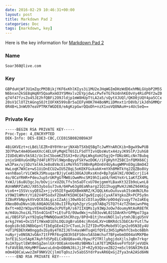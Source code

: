 ```yaml
---
date: 2016-02-29 10:46:31+00:00
layout: post
title: Markdown Pad 2
categories: Doc
tags: [markdown, key]
---
```


Here is the key information for [Markdown Pad 2](http://markdownpad.com/)

### Name
`Soar360@live.com`

### Key
`GBPduHjWfJU1mZqcPM3BikjYKF6xKhlKIys3i1MU2eJHqWGImDHzWdD6xhMNLGVpbP2M5SN6bnxn2kSE8qHqNY5QaaRxmO3YSMHxlv2EYpjdwLcPwfeTG7kUdnhKE0vVy4RidP6Y2wZ0q74f47fzsZo45JE2hfQBFi2O9Jldjp1mW8HUpTtLA2a5/sQytXJUQl/QKO0jUQY4pa5CCx20sV1ClOTZtAGngSOJtIOFXK599sBr5aIEFyH0K7H4BoNMiiDMnxt1rD8Vb/ikJdhGMMQr0R4B+L3nWU97eaVPTRKfWGDE8/eAgKzpGwrQQoDh+nzX1xoVQ8NAuH+s4UcSeQ==`

### Private Key

    -----BEGIN RSA PRIVATE KEY-----
    Proc-Type: 4,ENCRYPTED
    DEK-Info: DES-EDE3-CBC,CCE015B0820B9A3F
    
    4BiGKVEzt+cLBdilEZR+8Y0YHrarjNX4bT5XbQ5BgTcJwMYnARCKib+BgwX9wPUB
    3D7PUwt4m4OGemXXcC4ELUFyMqHIT6SILFSdTTIvnQbsWutx44zyJK9SlP/2uhG8
    JIUDdLWVv5kS8J/UcInC5bomKZ5SX3+0ziRpLWkgXoHJ5gjQ+fDNzAKLcNn7Bubq
    znjoSH8XuGnORp7d4FiRT5Vl9WpnBqyyFSkYwzDOK//iFgHyhYZ5BCInfQMX66Cj
    wk3Pax/ujSDzYalkkJe8o8VAcEisMoYhSTS9BnRpROn6V4UyAugWMPnEOgiBmO42
    HwLoqK7WXCe+wS1UiDnECU2wIU5Z8qL5oKEKFGukakK+mYXh8MHTkYq2ZQZBo8Vy
    venhBaolrViCWdkJ5MsuqarBJjyCeAS38GAJURxsKnd+Bp7gGAlNI/0OWIcrjIi4
    4o/0CaYRHR+PdeuJup5rUKPgGfMW0iOwmMncSM19hIiaU4/hHGYeXrL1aKfZX4ML
    YxWJ/i6u8U3gcJo/bOvjirxUZOLTfv3n5aDTcxU70ejgmmYLBaxKt32Ib9oLwnL8
    AUnWNRPZaNJ/X853ybsGu73vA/6HPw63g0EaNharg21Q1IhuggMvHJiN6Z9d4KGg
    Vio6++15SVcsyQEGZx+jjv95IEfgwUQXBmkNRZ/KJQQLkKuOuXuvakI5sWdNJLRo
    xY9W2lHMnY/Yi82V4P5odxFZOmAYK5DHCQ47gw9IzqGjCyxATAYgkoZR+PCP5y9n
    IZ8oRYbNpykXVvQC0JALgixIZaAjj30wXb1CcD3layQNkrp0O4qVzuqyT7e2aKEq
    XNeoB0uDNvn10L60QAOG5630uIIFRyXphZgrzScp97ABq7STQ7t4zTZhbmiwnPHq
    8xft+mO2rW3puYEHoEkQKwJcPUTpR/s67IIXQMs1y93WpJoOw7doumyNtAoR8EfK
    m/H4UoJhoiXL755n4CGnET+LEtuFO/0UwdWxj+u503ovWL021DAnKhrGPMpo73ga
    aL/OBSFSFyxY92qGqfMWNQOaoK5hCRhzp/8Pd+B1tjhnxUNOl1ulytmhJBigU5nV
    arkgJYmG+Ox15f1YWxmD1EhLOQLUgBruG04cjRnG4LXV+UBKRdcS3bECArFutlTw
    6ogbi8cbDJNBbGpnlfIbEgGEe423rCTuoLJcIZfIDvPDsMobd9lCgn2o95N3Ey4U
    +UT1PEDEhXW0nggdvZGy8y4T0ZIJ6Tn4asWHTsqH1fQYEz3H51pMehfCbxbc6Bbh
    nuNyrjv0NSNJvOAn71tFPRf6vgO83h5EFS0ov5ASbWchuf7BFpebmOO04aVMXPBe
    3nfE1L5in5ApK7AyhfdSPpELCxBUQ0av4k/0yw/P2TRllybgjdoXjlsJqBn7rkqr
    4u1H7pytlEWt0mSgZenlGXrOOEaknUe40z9BHNxliA7ET1MQk6veFVfbSFjeVUDk
    fsFAVE88/KHyMMfGwwcuLdnQnOBHNJ8iJjJF+RZy93QzveZB22+m5cl9SNXIMcEA
    mOm4Q8CaLwwzZmF9NKV2CjlmUTqOszJv5abS5YdrPavAR6QxGjZfya3nA2ASd6HN
    -----END RSA PRIVATE KEY-----
